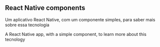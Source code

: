## React Native components

Um aplicativo React Native, com um componente simples, para saber mais sobre essa tecnologia

A React Native app, with a simple component, to learn more about this tecnology
